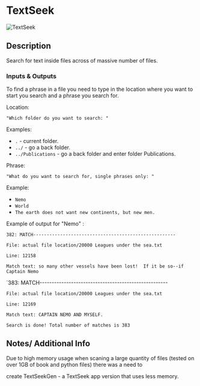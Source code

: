 # TextSeek


![TextSeek](http://realwebgeeks.com/wp-content/uploads/2017/06/Outlook-PST-search.jpg)



## Description

Search for text inside files across of massive number of files.



### Inputs & Outputs
To find a phrase in a file you need to type in the location where you want to start you search and a phrase you search for.

Location:

`"Which folder do you want to search: "`


Examples:

* `.` 					- current folder.
* `../` 				- go a back folder.
* `../Publications` 	- go a back folder and enter folder Publications.

Phrase:

`"What do you want to search for, single phrases only: "`


Example:

* `Nemo`
* `World`
* `The earth does not want new continents, but new men.`




Example of output for "Nemo" :


`382: MATCH-----------------------------------------------------`

`File: actual file location/20000 Leagues under the sea.txt`

`Line: 12158 `

`Match text: so many other vessels have been lost!  If it be so--if Captain Nemo`



`383: MATCH-----------------------------------------------------

`File: actual file location/20000 Leagues under the sea.txt`

`Line: 12169`

`Match text: CAPTAIN NEMO AND MYSELF.`



`Search is done!
Total number of matches is 383`


## Notes/ Additional Info


Due to high memory usage when scaning a large quantity of files (tested on over 1GB of book and python files) there was a need to 

create TextSeekGen - a TextSeek app version that uses less memory.